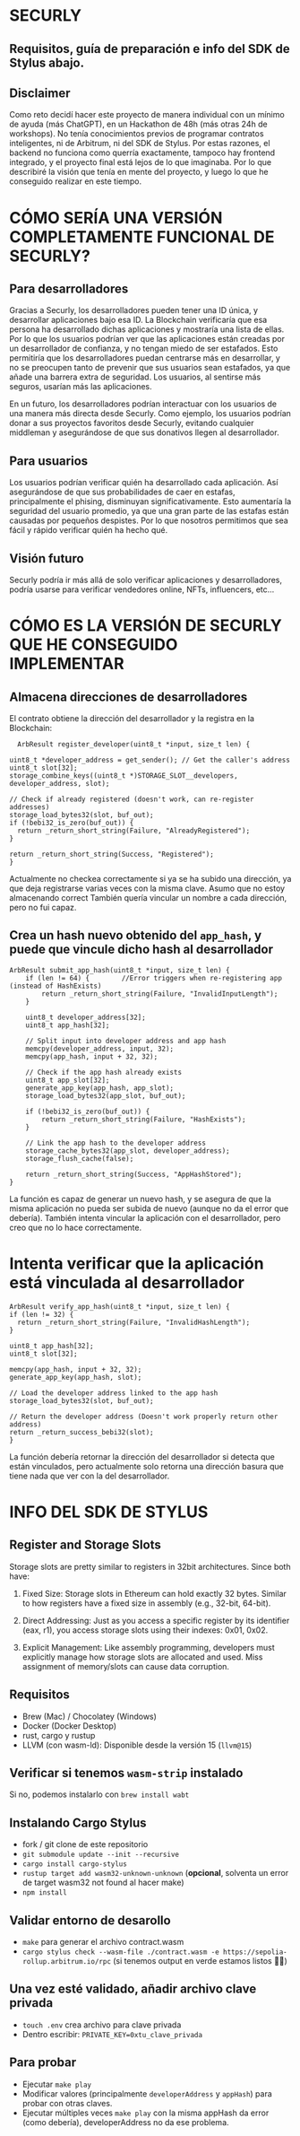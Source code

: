 #    SECURLY

## Requisitos, guía de preparación e info del SDK de Stylus abajo.

## Disclaimer

  Como reto decidí hacer este proyecto de manera individual con un mínimo de ayuda (más ChatGPT), en un Hackathon de 48h (más otras 24h de workshops).
  No tenía conocimientos previos de programar contratos inteligentes, ni de Arbitrum, ni del SDK de Stylus.
  Por estas razones, el backend no funciona como querría exactamente, tampoco hay frontend integrado, y el proyecto final está lejos de lo que imaginaba.
  Por lo que describiré la visión que tenía en mente del proyecto, y luego lo que he conseguido realizar en este tiempo.

# CÓMO SERÍA UNA VERSIÓN COMPLETAMENTE FUNCIONAL DE SECURLY?

## Para desarrolladores

  Gracias a Securly, los desarrolladores pueden tener una ID única, y desarrollar aplicaciones bajo esa ID.
  La Blockchain verificaría que esa persona ha desarrollado dichas aplicaciones y mostraría una lista de ellas.
  Por lo que los usuarios podrían ver que las aplicaciones están creadas por un desarrollador de confianza, y no tengan miedo de ser estafados.
  Esto permitiría que los desarrolladores puedan centrarse más en desarrollar, y no se preocupen tanto de prevenir que sus usuarios sean estafados, ya que añade una barrera extra de seguridad.
  Los usuarios, al sentirse más seguros, usarían más las aplicaciones.
  
  En un futuro, los desarrolladores podrían interactuar con los usuarios de una manera más directa desde Securly.
  Como ejemplo, los usuarios podrían donar a sus proyectos favoritos desde Securly, evitando cualquier middleman y asegurándose de que sus donativos llegen al desarrollador.

## Para usuarios

  Los usuarios podrían verificar quién ha desarrollado cada aplicación.
  Así asegurándose de que sus probabilidades de caer en estafas, principalmente el phising, disminuyan significativamente.
  Esto aumentaría la seguridad del usuario promedio, ya que una gran parte de las estafas están causadas por pequeños despistes.
  Por lo que nosotros permitimos que sea fácil y rápido verificar quién ha hecho qué.

## Visión futuro

  Securly podría ir más allá de solo verificar aplicaciones y desarrolladores, podría usarse para verificar vendedores online, NFTs, influencers, etc...

# CÓMO ES LA VERSIÓN DE SECURLY QUE HE CONSEGUIDO IMPLEMENTAR

## Almacena direcciones de desarrolladores

  El contrato obtiene la dirección del desarrollador y la registra en la Blockchain:

  ```
    ArbResult register_developer(uint8_t *input, size_t len) {

  uint8_t *developer_address = get_sender(); // Get the caller's address
  uint8_t slot[32];
  storage_combine_keys((uint8_t *)STORAGE_SLOT__developers, developer_address, slot);

  // Check if already registered (doesn't work, can re-register addresses)
  storage_load_bytes32(slot, buf_out);
  if (!bebi32_is_zero(buf_out)) {
    return _return_short_string(Failure, "AlreadyRegistered");
  }

  return _return_short_string(Success, "Registered");
}
```

Actualmente no checkea correctamente si ya se ha subido una dirección, ya que deja registrarse varias veces con la misma clave.
Asumo que no estoy almacenando correct
También quería vincular un nombre a cada dirección, pero no fui capaz.

## Crea un hash nuevo obtenido del `app_hash`, y puede que vincule dicho hash al desarrollador

```
ArbResult submit_app_hash(uint8_t *input, size_t len) {
    if (len != 64) {		//Error triggers when re-registering app (instead of HashExists)
        return _return_short_string(Failure, "InvalidInputLength");
    }

    uint8_t developer_address[32];
    uint8_t app_hash[32];

    // Split input into developer address and app hash
    memcpy(developer_address, input, 32);
    memcpy(app_hash, input + 32, 32);

    // Check if the app hash already exists
    uint8_t app_slot[32];
    generate_app_key(app_hash, app_slot);
    storage_load_bytes32(app_slot, buf_out);

    if (!bebi32_is_zero(buf_out)) {
        return _return_short_string(Failure, "HashExists");
    }

    // Link the app hash to the developer address
    storage_cache_bytes32(app_slot, developer_address);
    storage_flush_cache(false);

    return _return_short_string(Success, "AppHashStored");
}
```

  La función es capaz de generar un nuevo hash, y se asegura de que la misma aplicación no pueda ser subida de nuevo (aunque no da el error que debería).
  También intenta vincular la aplicación con el desarrollador, pero creo que no lo hace correctamente.

# Intenta verificar que la aplicación está vinculada al desarrollador

  ```
  ArbResult verify_app_hash(uint8_t *input, size_t len) {
  if (len != 32) {
    return _return_short_string(Failure, "InvalidHashLength");
  }

  uint8_t app_hash[32];
  uint8_t slot[32];

  memcpy(app_hash, input + 32, 32);
  generate_app_key(app_hash, slot);

  // Load the developer address linked to the app hash
  storage_load_bytes32(slot, buf_out);

  // Return the developer address (Doesn't work properly return other address)
  return _return_success_bebi32(slot);
}
```

  La función debería retornar la dirección del desarrollador si detecta que están vinculados, pero actualmente solo retorna una dirección basura que tiene nada que ver con la del desarrollador.


# INFO DEL SDK DE STYLUS

## Register and Storage Slots

Storage slots are pretty similar to registers in 32bit architectures.
Since both have:

1. Fixed Size: Storage slots in Ethereum can hold exactly 32 bytes. Similar to how registers have a fixed size in assembly (e.g., 32-bit, 64-bit).

2. Direct Addressing: Just as you access a specific register by its identifier (eax, r1), you access storage slots using their indexes: 0x01, 0x02.

3. Explicit Management: Like assembly programming, developers must explicitly manage how storage slots are allocated and used. Miss assignment of memory/slots can cause data corruption.

## Requisitos

- Brew (Mac) / Chocolatey (Windows)
- Docker (Docker Desktop)
- rust, cargo y rustup
- LLVM (con wasm-ld): Disponible desde la versión 15 (`llvm@15`)

## Verificar si tenemos `wasm-strip` instalado

Si no, podemos instalarlo con `brew install wabt`

## Instalando Cargo Stylus

- fork / git clone de este repositorio
- `git submodule update --init --recursive`
- `cargo install cargo-stylus`
- `rustup target add wasm32-unknown-unknown` (**opcional**, solventa un error de target wasm32 not found al hacer make)
- `npm install`

## Validar entorno de desarollo

- `make` para generar el archivo contract.wasm 
- `cargo stylus check --wasm-file ./contract.wasm -e https://sepolia-rollup.arbitrum.io/rpc` (si tenemos output en verde estamos listos 🚀🚀)

## Una vez esté validado, añadir archivo clave privada

- `touch .env` crea archivo para clave privada
- Dentro escribir: `PRIVATE_KEY=0xtu_clave_privada`

## Para probar

- Ejecutar `make play`
- Modificar valores (principalmente `developerAddress` y `appHash`) para probar con otras claves.
- Ejecutar múltiples veces `make play` con la misma appHash da error (como debería), developerAddress no da ese problema.
